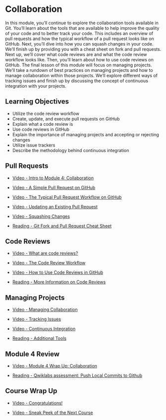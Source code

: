 # Collaboration

In this module, you’ll continue to explore the collaboration tools available in Git. You’ll learn about the tools that are available to help improve the quality of your code and to better track your code. This includes an overview of pull requests and how the typical workflow of a pull request looks like on GitHub. Next, you’ll dive into how you can squash changes in your code. We’ll finish up by providing you with a cheat sheet on fork and pull requests. Next up, we’ll cover what code reviews are and what the code review workflow looks like. Then, you’ll learn about how to use code reviews on GitHub. The final lesson of this module will focus on managing projects. We’ll take a rundown of best practices on managing projects and how to manage collaboration within those projects. We’ll explore different ways of tracking issues and finish up by discussing the concept of continuous integration with your projects.

## Learning Objectives

- Utilize the code review workflow
- Create, update, and execute pull requests on GitHub
- Explain what a code review is
- Use code reviews in GitHub
- Explain the importance of managing projects and accepting or rejecting changes
- Utilize issue trackers
- Describe the methodology behind continuous integration

## Pull Requests

- [Video - Intro to Module 4: Collaboration](https://www.coursera.org/learn/introduction-git-github/lecture/wzArM/intro-to-module-4-collaboration)

- [Video - A Simple Pull Request on GitHub](https://www.coursera.org/learn/introduction-git-github/lecture/vLkqZ/a-simple-pull-request-on-github)

- [Video - The Typical Pull Request Workflow on GitHub](https://www.coursera.org/learn/introduction-git-github/lecture/8mpDb/the-typical-pull-request-workflow-on-github)

- [Video - Updating an Existing Pull Request](https://www.coursera.org/learn/introduction-git-github/lecture/aRZ95/updating-an-existing-pull-request)

- [Video - Squashing Changes](https://www.coursera.org/learn/introduction-git-github/lecture/6ODVl/squashing-changes)

- [Reading - Git Fork and Pull Request Cheat Sheet](https://help.github.com/en/articles/about-pull-request-merges)

## Code Reviews

- [Video - What are code reviews?](https://www.coursera.org/learn/introduction-git-github/lecture/90FzK/what-are-code-reviews)

- [Video - The Code Review Workflow](https://www.coursera.org/learn/introduction-git-github/lecture/8C0ei/the-code-review-workflow)

- [Video - How to Use Code Reviews in GitHub](https://www.coursera.org/learn/introduction-git-github/lecture/QH52K/how-to-use-code-reviews-in-github)

- [Reading - More Information on Code Reviews](https://www.coursera.org/learn/introduction-git-github/supplement/sREvF/more-information-on-code-reviews)

## Managing Projects

- [Video - Managing Collaboration](https://www.coursera.org/learn/introduction-git-github/lecture/d9OZE/managing-collaboration)

- [Video - Tracking Issues](https://www.coursera.org/learn/introduction-git-github/lecture/s59zR/tracking-issues)

- [Video - Continuous Integration](https://www.coursera.org/learn/introduction-git-github/lecture/LyO25/continuous-integration)

- [Reading - Additional Tools](https://www.coursera.org/learn/introduction-git-github/supplement/K1d3Y/additional-tools)

## Module 4 Review

- [Video - Module 4 Wrap Up: Collaboration](https://www.coursera.org/learn/introduction-git-github/lecture/m4Cjt/module-4-wrap-up-collaboration)

- [Reading - Qwiklabs assessment: Push Local Commits to Github](./Readings/Pushing_Local_Commits_to_Github.pdf)

## Course Wrap Up

- [Video - Congratulations!](https://www.coursera.org/learn/introduction-git-github/lecture/CpNCH/congratulations)

- [Video - Sneak Peek of the Next Course](https://www.coursera.org/learn/introduction-git-github/lecture/IScgi/sneak-peek-of-the-next-course)